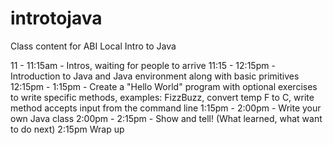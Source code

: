 # introtojava
Class content for ABI Local Intro to Java

11 - 11:15am - Intros, waiting for people to arrive
11:15 - 12:15pm - Introduction to Java and Java environment along with basic primitives
12:15pm - 1:15pm - Create a "Hello World" program with optional exercises to write specific methods, examples: FizzBuzz, convert temp F to C, write method accepts input from the command line
1:15pm - 2:00pm - Write your own Java class
2:00pm - 2:15pm - Show and tell! (What learned, what want to do next)
2:15pm Wrap up